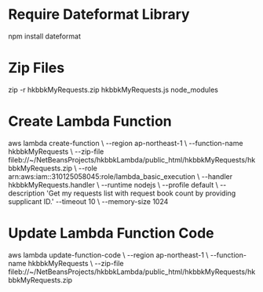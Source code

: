 # Require Dateformat Library
npm install dateformat 

# Zip Files
zip -r hkbbkMyRequests.zip hkbbkMyRequests.js node_modules

# Create Lambda Function
aws lambda create-function \ 
--region ap-northeast-1 \ 
--function-name hkbbkMyRequests \ 
--zip-file fileb://~/NetBeansProjects/hkbbkLambda/public_html/hkbbkMyRequests/hkbbkMyRequests.zip \ 
--role arn:aws:iam::310125058045:role/lambda_basic_execution \ 
--handler hkbbkMyRequests.handler \ 
--runtime nodejs \ 
--profile default \ 
--description 'Get my requests list with request book count by providing supplicant ID.' 
--timeout 10 \ 
--memory-size 1024 

# Update Lambda Function Code
aws lambda update-function-code \ 
--region ap-northeast-1 \ 
--function-name hkbbkMyRequests \ 
--zip-file fileb://~/NetBeansProjects/hkbbkLambda/public_html/hkbbkMyRequests/hkbbkMyRequests.zip 